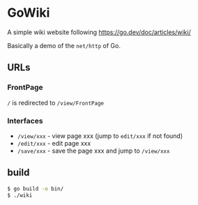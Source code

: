 # GoWiki

A simple wiki website following https://go.dev/doc/articles/wiki/

Basically a demo of the `net/http` of Go.

## URLs

### FrontPage

`/` is redirected to `/view/FrontPage`

### Interfaces

- `/view/xxx` - view page xxx (jump to `edit/xxx` if not found)
- `/edit/xxx` - edit page xxx
- `/save/xxx` - save the page xxx and jump to `/view/xxx`

## build

```bash
$ go build -o bin/
$ ./wiki
```